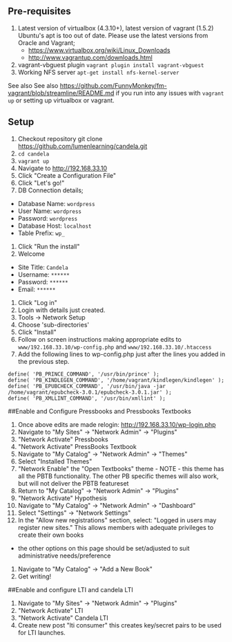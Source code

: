 ## Pre-requisites
1. Latest version of virtualbox (4.3.10+), latest version of vagrant (1.5.2)
  Ubuntu's apt is too out of date. Please use the latest versions from Oracle and Vagrant;
    * https://www.virtualbox.org/wiki/Linux_Downloads
    * http://www.vagrantup.com/downloads.html
1. vagrant-vbguest plugin `vagrant plugin install vagrant-vbguest`
1. Working NFS server
    `apt-get install nfs-kernel-server`

See also See also https://github.com/FunnyMonkey/fm-vagrant/blob/streamline/README.md
if you run into any issues with `vagrant up` or setting up virtualbox or vagrant.

## Setup
1. Checkout repository
    git clone https://github.com/lumenlearning/candela.git
1. `cd candela`
1. `vagrant up`
1. Navigate to http://192.168.33.10
1. Click "Create a Configuration File"
1. Click "Let's go!"
1. DB Connection details;
  * Database Name: `wordpress`
  * User Name: `wordpress`
  * Password: `wordpress`
  * Database Host: `localhost`
  * Table Prefix: `wp_`
1. Click "Run the install"
1. Welcome
  * Site Title: `Candela`
  * Username: `******`
  * Password: `******`
  * Email: `******`
1. Click "Log in"
1. Login with details just created.
1. Tools -> Network Setup
1. Choose 'sub-directories'
1. Click "Install"
1. Follow on screen instructions making appropriate edits to `www/192.168.33.10/wp-config.php` and `www/192.168.33.10/.htaccess`
1. Add the following lines to wp-config.php just after the lines you added in the previous step.

````
define( 'PB_PRINCE_COMMAND', '/usr/bin/prince' );
define( 'PB_KINDLEGEN_COMMAND', '/home/vagrant/kindlegen/kindlegen' );
define( 'PB_EPUBCHECK_COMMAND', '/usr/bin/java -jar /home/vagrant/epubcheck-3.0.1/epubcheck-3.0.1.jar' );
define( 'PB_XMLLINT_COMMAND', '/usr/bin/xmllint' );
````
##Enable and Configure Pressbooks and Pressbooks Textbooks

1. Once above edits are made relogin: http://192.168.33.10/wp-login.php
1. Navigate to "My Sites" -> "Network Admin" -> "Plugins"
1. "Network Activate" Pressbooks
1. "Network Activate" PressBooks Textbook
1. Navigate to "My Catalog" -> "Network Admin" -> "Themes"
1. Select "Installed Themes"
1. "Network Enable" the "Open Textbooks" theme - NOTE - this theme has all the PBTB functionality. The other PB specific themes will also work, but will not deliver the PBTB featureset
1. Return to "My Catalog" -> "Network Admin" -> "Plugins"
1. "Network Activate" Hypothesis
1. Navigate to "My Catalog" -> "Network Admin" -> "Dashboard"
1. Select "Settings" -> "Network Settings"
1. In the "Allow new registrations" section, select: "Logged in users may register new sites." This allows members with adequate privileges to create their own books
  * the other options on this page should be set/adjusted to suit administrative needs/preference
1. Navigate to "My Catalog" -> "Add a New Book"
1. Get writing!

##Enable and configure LTI and candela LTI
1. Navigate to "My Sites" -> "Network Admin" -> "Plugins"
1. "Network Activate" LTI
1. "Network Activate" Candela LTI
1. Create new post "lti consumer" this creates key/secret pairs to be used for LTI launches.

